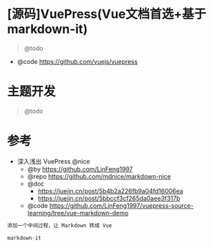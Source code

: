 # [源码]VuePress(Vue文档首选+基于markdown-it)

> @todo

- @code https://github.com/vuejs/vuepress

# 主题开发

> @todo

# 参考

- 深入浅出 VuePress @nice
    - @by https://github.com/LinFeng1997
    - @repo https://github.com/mdnice/markdown-nice
    - @doc
      - https://juejin.cn/post/5b4b2a226fb9a04fd16006ea
      - https://juejin.cn/post/5bbccf3cf265da0aee3f317b
    - @code https://github.com/LinFeng1997/vuepress-source-learning/tree/vue-markdown-demo

```js
添加一个中间过程，让 Markdown 转成 Vue

markdown-it
```